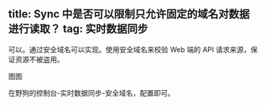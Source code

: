 title: Sync 中是否可以限制只允许固定的域名对数据进行读取？
tag: 实时数据同步
---
可以。通过安全域名可以实现。使用安全域名来校验 Web 端的 API 请求来源，保证资源不被盗用。

图图

在野狗的控制台-实时数据同步-安全域名，配置即可。



